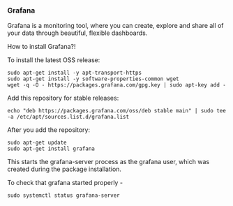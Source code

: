 ### Grafana

Grafana is a monitoring tool, where you can  create, explore and share all of your data through beautiful, flexible dashboards.

How to install Grafana?!

To install the latest OSS release:

```
sudo apt-get install -y apt-transport-https
sudo apt-get install -y software-properties-common wget
wget -q -O - https://packages.grafana.com/gpg.key | sudo apt-key add -
```
Add this repository for stable releases:

```
echo "deb https://packages.grafana.com/oss/deb stable main" | sudo tee -a /etc/apt/sources.list.d/grafana.list
```

After you add the repository:

```
sudo apt-get update
sudo apt-get install grafana
```

This starts the grafana-server process as the grafana user, which was created during the package installation.

To check that grafana started properly - 

```
sudo systemctl status grafana-server
```
